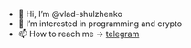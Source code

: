 - 👋 Hi, I’m @vlad-shulzhenko
- 👀 I’m interested in programming and crypto
- 📫 How to reach me -> [telegram](https://t.me/shulzhenkovlad)

<!---
vlad-shulzhenko/vlad-shulzhenko is a ✨ special ✨ repository because its `README.md` (this file) appears on your GitHub profile.
You can click the Preview link to take a look at your changes.
--->

